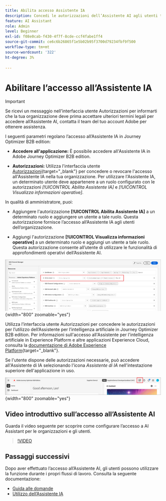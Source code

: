 ```yaml
---
title: Abilita accesso Assistente IA
description: Concedi le autorizzazioni dell’Assistente AI agli utenti tramite l’interfaccia utente Autorizzazioni per abilitare l’accesso in Journey Optimizer B2B edition.
feature: AI Assistant
role: Admin
level: Beginner
exl-id: f08e0cab-f430-4f7f-8cde-ccf4fabe1ff4
source-git-commit: ce6c6b26865f1e5b02b95f3700d79234fbf9f500
workflow-type: tm+mt
source-wordcount: '322'
ht-degree: 3%

---
```


# Abilitare l’accesso all’Assistente IA

>[!IMPORTANT]
>
>Se ricevi un messaggio nell’interfaccia utente Autorizzazioni per informarti che la tua organizzazione deve prima accettare ulteriori termini legali per accedere all’Assistente AI, contatta il team del tuo account Adobe per ottenere assistenza.

I seguenti parametri regolano l’accesso all’Assistente IA in Journey Optimizer B2B edition:

* **Accedere all&#39;applicazione:** È possibile accedere all&#39;Assistente IA in Adobe Journey Optimizer B2B edition.

* **Autorizzazioni:** Utilizza l&#39;interfaccia utente [Autorizzazioni](https://experienceleague.adobe.com/en/docs/experience-platform/access-control/abac/permissions-ui/permissions){target="_blank"} per concedere o revocare l&#39;accesso all&#39;Assistente IA nella tua organizzazione. Per utilizzare l&#39;Assistente IA, un determinato utente deve appartenere a un ruolo configurato con le autorizzazioni _[!UICONTROL Abilita Assistente IA]_ e _[!UICONTROL Visualizza informazioni operative]_.

In qualità di amministratore, puoi:

* Aggiungere l&#39;autorizzazione **[!UICONTROL Abilita Assistente IA]** a un determinato ruolo e aggiungere un utente a tale ruolo. Questa autorizzazione fornisce l’accesso all’Assistente IA agli utenti dell’organizzazione.

* Aggiungi l&#39;autorizzazione **[!UICONTROL Visualizza informazioni operative]** a un determinato ruolo e aggiungi un utente a tale ruolo. Questa autorizzazione consente all’utente di utilizzare le funzionalità di approfondimenti operativi dell’Assistente AI.

![Assegnare le autorizzazioni dell&#39;Assistente AI](./assets/ai-assistant-permissions.png){width="800" zoomable="yes"}

Utilizza l’interfaccia utente Autorizzazioni per concedere le autorizzazioni per l’utilizzo dell’Assistente per l’intelligenza artificiale in Journey Optimizer B2B edition. Per informazioni sull&#39;accesso all&#39;Assistente per l&#39;intelligenza artificiale in Experience Platform e altre applicazioni Experience Cloud, consulta la [documentazione di Adobe Experience Platform](https://experienceleague.adobe.com/en/docs/experience-platform/ai-assistant/access){target="_blank"}.

Se l&#39;utente dispone delle autorizzazioni necessarie, può accedere all&#39;Assistente di IA selezionando l&#39;icona _Assistente di IA_ nell&#39;intestazione superiore dell&#39;applicazione in uso.

![Icona Assistente IA nell&#39;intestazione dell&#39;applicazione](./assets/ai-assistant-icon-header.png){width="800" zoomable="yes"}

## Video introduttivo sull’accesso all’Assistente AI

Guarda il video seguente per scoprire come configurare l’accesso a AI Assistant per le organizzazioni e gli utenti.

>[!VIDEO](https://video.tv.adobe.com/v/3436470/?learn=on)

## Passaggi successivi

Dopo aver effettuato l’accesso all’Assistente AI, gli utenti possono utilizzare la funzione durante i propri flussi di lavoro. Consulta la seguente documentazione:

* [Guida alle domande](./question-guidance.md)
* [Utilizzo dell’Assistente IA](./use-ai-assistant.md)
